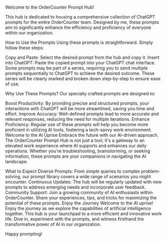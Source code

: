 Welcome to the OrderCounter Prompt Hub! 

This hub is dedicated to housing a comprehensive collection of ChatGPT prompts for the entire OrderCounter team. Designed by me, these prompts aim to significantly enhance the efficiency and proficiency of everyone within our organization.

How to Use the Prompts
Using these prompts is straightforward. Simply follow these steps:

Copy and Paste: 
Select the desired prompt from the hub and copy it.
Insert into ChatGPT: Paste the copied prompt into your ChatGPT chat interface.
Some prompts may be part of a series, requiring you to send multiple prompts sequentially to ChatGPT to achieve the desired outcome. These series will be clearly marked and broken down step-by-step to ensure ease of use.

Why Use These Prompts?
Our specially crafted prompts are designed to:

Boost Productivity: 
By providing precise and structured prompts, your interactions with ChatGPT will be more streamlined, saving you time and effort.
Improve Accuracy: 
Well-defined prompts lead to more accurate and relevant responses, reducing the need for multiple iterations.
Enhance Proficiency: 
Regular use of these prompts will help you become more proficient in utilizing AI tools, fostering a tech-savvy work environment.
Welcome to the AI Uprise
Embrace the future with our AI-driven approach. The OrderCounter Prompt Hub is not just a tool; it's a gateway to an elevated work experience where AI supports and enhances our daily operations. Whether you're troubleshooting, brainstorming, or seeking information, these prompts are your companions in navigating the AI landscape.

What to Expect
Diverse Prompts: 
From simple queries to complex problem-solving, our prompt library covers a wide range of scenarios you might encounter.
Continuous Updates: 
The hub will be regularly updated with new prompts to address emerging needs and incorporate user feedback.
Community Support: 
Join a growing community of AI enthusiasts within OrderCounter. Share your experiences, tips, and tricks for maximizing the potential of these prompts.
Enjoy the Journey
Welcome to the AI uprise! Enjoy the journey as we explore the capabilities of artificial intelligence together. This hub is your launchpad to a more efficient and innovative work life. Dive in, experiment with the prompts, and witness firsthand the transformative power of AI in our organization.

Happy prompting!
